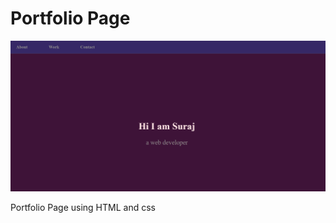 # Portfolio Page 

![alt text](https://github.com/Surajk7841/Portfolio-page/blob/main/portfolioimg.png)

Portfolio Page using HTML and css
